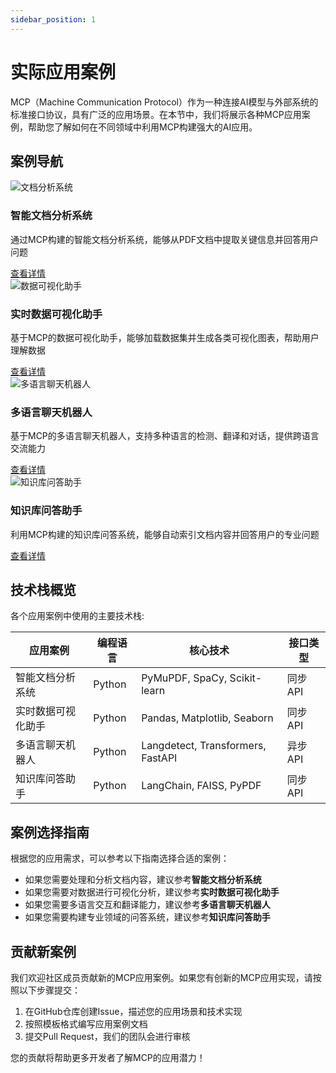```yaml
---
sidebar_position: 1
---
```


# 实际应用案例

MCP（Machine Communication Protocol）作为一种连接AI模型与外部系统的标准接口协议，具有广泛的应用场景。在本节中，我们将展示各种MCP应用案例，帮助您了解如何在不同领域中利用MCP构建强大的AI应用。

## 案例导航

<div className="row">
  <div className="col col--4 margin-bottom--lg">
    <div className="card">
      <div className="card__image">
        <img src={require('@site/static/img/mcp/document-analyzer.svg').default} alt="文档分析系统" />
      </div>
      <div className="card__body">
        <h3>智能文档分析系统</h3>
        <p>通过MCP构建的智能文档分析系统，能够从PDF文档中提取关键信息并回答用户问题</p>
      </div>
      <div className="card__footer">
        <a className="button button--primary button--block" href="/docs/mcp/server/examples/python-examples#智能文档分析系统">查看详情</a>
      </div>
    </div>
  </div>
  
  <div className="col col--4 margin-bottom--lg">
    <div className="card">
      <div className="card__image">
        <img src={require('@site/static/img/mcp/data-visualizer.svg').default} alt="数据可视化助手" />
      </div>
      <div className="card__body">
        <h3>实时数据可视化助手</h3>
        <p>基于MCP的数据可视化助手，能够加载数据集并生成各类可视化图表，帮助用户理解数据</p>
      </div>
      <div className="card__footer">
        <a className="button button--primary button--block" href="/docs/mcp/server/examples/python-examples#实时数据可视化助手">查看详情</a>
      </div>
    </div>
  </div>
  
  <div className="col col--4 margin-bottom--lg">
    <div className="card">
      <div className="card__image">
        <img src={require('@site/static/img/mcp/multilingual-chatbot.svg').default} alt="多语言聊天机器人" />
      </div>
      <div className="card__body">
        <h3>多语言聊天机器人</h3>
        <p>基于MCP的多语言聊天机器人，支持多种语言的检测、翻译和对话，提供跨语言交流能力</p>
      </div>
      <div className="card__footer">
        <a className="button button--primary button--block" href="/docs/mcp/server/examples/python-examples#多语言聊天机器人">查看详情</a>
      </div>
    </div>
  </div>
  
  <div className="col col--4 margin-bottom--lg">
    <div className="card">
      <div className="card__image">
        <img src={require('@site/static/img/mcp/knowledge-base-qa.svg').default} alt="知识库问答助手" />
      </div>
      <div className="card__body">
        <h3>知识库问答助手</h3>
        <p>利用MCP构建的知识库问答系统，能够自动索引文档内容并回答用户的专业问题</p>
      </div>
      <div className="card__footer">
        <a className="button button--primary button--block" href="/docs/mcp/examples/knowledge-base-qa">查看详情</a>
      </div>
    </div>
  </div>
</div>

## 技术栈概览

各个应用案例中使用的主要技术栈:

| 应用案例 | 编程语言 | 核心技术 | 接口类型 |
|---------|---------|---------|---------|
| 智能文档分析系统 | Python | PyMuPDF, SpaCy, Scikit-learn | 同步API |
| 实时数据可视化助手 | Python | Pandas, Matplotlib, Seaborn | 同步API |
| 多语言聊天机器人 | Python | Langdetect, Transformers, FastAPI | 异步API |
| 知识库问答助手 | Python | LangChain, FAISS, PyPDF | 同步API |

## 案例选择指南

根据您的应用需求，可以参考以下指南选择合适的案例：

- 如果您需要处理和分析文档内容，建议参考**智能文档分析系统**
- 如果您需要对数据进行可视化分析，建议参考**实时数据可视化助手**
- 如果您需要多语言交互和翻译能力，建议参考**多语言聊天机器人**
- 如果您需要构建专业领域的问答系统，建议参考**知识库问答助手**

## 贡献新案例

我们欢迎社区成员贡献新的MCP应用案例。如果您有创新的MCP应用实现，请按照以下步骤提交：

1. 在GitHub仓库创建Issue，描述您的应用场景和技术实现
2. 按照模板格式编写应用案例文档
3. 提交Pull Request，我们的团队会进行审核

您的贡献将帮助更多开发者了解MCP的应用潜力！ 